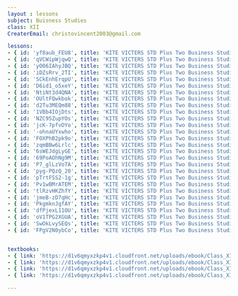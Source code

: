 ```yaml
--- 
layout : lessons 
subject: Buisness Studies
class: XII
CreaterEmail: christovincent2003@gmail.com

lessons:
- { id: 'yf8aub_FEU8', title: 'KITE VICTERS STD Plus Two Business Studies Class 01 (First Bell-ഫസ്റ്റ് ബെല്‍)' }
- { id: 'qVCWipWjqwQ', title: 'KITE VICTERS STD Plus Two Business Studies Class 02 (First Bell-ഫസ്റ്റ് ബെല്‍)' }
- { id: 'yO06IAhyJBQ', title: 'KITE VICTERS STD Plus Two Business Studies Class 03 (First Bell-ഫസ്റ്റ് ബെല്‍)' }
- { id: 'iDZsRrv_2TI', title: 'KITE VICTERS STD Plus Two Business Studies Class 04 (First Bell-ഫസ്റ്റ് ബെല്‍)' }
- { id: 'SCkEnhErqpU', title: 'KITE VICTERS STD Plus Two Business Studies Class 05 (First Bell-ഫസ്റ്റ് ബെല്‍)' }
- { id: 'D6id1_o5xeY', title: 'KITE VICTERS STD Plus Two Business Studies Class 06 (First Bell-ഫസ്റ്റ് ബെല്‍)' }
- { id: 'NtiNt3d4QNA', title: 'KITE VICTERS STD Plus Two Business Studies Class 07 (First Bell-ഫസ്റ്റ് ബെല്‍)' }
- { id: 'OUltFQwkbok', title: 'KITE VICTERS STD Plus Two Business Studies Class 08 (First Bell-ഫസ്റ്റ് ബെല്‍)' }
- { id: 'd2Tu3MEQm88', title: 'KITE VICTERS STD Plus Two Business Studies Class 09 (First Bell-ഫസ്റ്റ് ബെല്‍)' }
- { id: '1VBb4IOjDts', title: 'KITE VICTERS STD Plus Two Business Studies Class 10 (First Bell-ഫസ്റ്റ് ബെല്‍)' }
- { id: 'NZC95ZupYOs', title: 'KITE VICTERS STD Plus Two Business Studies Class 11 (First Bell-ഫസ്റ്റ് ബെല്‍)' }
- { id: 'jcK-7pfvDYo', title: 'KITE VICTERS STD Plus Two Business Studies Class 12 (First Bell-ഫസ്റ്റ് ബെല്‍)' }
- { id: '-ohnaUYxwho', title: 'KITE VICTERS STD Plus Two Business Studies Class 13 (First Bell-ഫസ്റ്റ് ബെല്‍)' }
- { id: 'FOXPhB2pk9o', title: 'KITE VICTERS STD Plus Two Business Studies Class 14 (First Bell-ഫസ്റ്റ് ബെല്‍)' }
- { id: 'zqmBBw6Lrlc', title: 'KITE VICTERS STD Plus Two Business Studies Class 15 (First Bell-ഫസ്റ്റ് ബെല്‍)' }
- { id: '6sWEJdgLyGE', title: 'KITE VICTERS STD Plus Two Business Studies Class 16 (First Bell-ഫസ്റ്റ് ബെല്‍)' }
- { id: '69PoAOhNg9M', title: 'KITE VICTERS STD Plus Two Business Studies Class 17 (First Bell-ഫസ്റ്റ് ബെല്‍)' }
- { id: 'P7_glLzVoTA', title: 'KITE VICTERS STD Plus Two Business Studies Class 18 (First Bell-ഫസ്റ്റ് ബെല്‍)' }
- { id: 'pyg-PQzQ_20', title: 'KITE VICTERS STD Plus Two Business Studies Class 19 (First Bell-ഫസ്റ്റ് ബെല്‍)' }
- { id: 'pTrtFSS2-1g', title: 'KITE VICTERS STD Plus Two Business Studies Class 20 (First Bell-ഫസ്റ്റ് ബെല്‍)' }
- { id: 'Pv1wBMrATEM', title: 'KITE VICTERS STD Plus Two Business Studies Class 21 (First Bell-ഫസ്റ്റ് ബെല്‍)' }
- { id: 'tlRzvHKZhfY', title: 'KITE VICTERS STD Plus Two Business Studies Class 22 (First Bell-ഫസ്റ്റ് ബെല്‍)' }
- { id: 'jmeB-zD7qHc', title: 'KITE VICTERS STD Plus Two Business Studies Class 23 (First Bell-ഫസ്റ്റ് ബെല്‍)' }
- { id: 'PkgmknJgfAY', title: 'KITE VICTERS STD Plus Two Business Studies Class 24 (First Bell-ഫസ്റ്റ് ബെല്‍)' }
- { id: 'dfPjexL11OU', title: 'KITE VICTERS STD Plus Two Business Studies Class 25 (First Bell-ഫസ്റ്റ് ബെല്‍)' }
- { id: 'oV1TPG2XGUA', title: 'KITE VICTERS STD Plus Two Business Studies Class 26 (First Bell-ഫസ്റ്റ് ബെല്‍)' }
- { id: 'SwOkLvySEQs', title: 'KITE VICTERS STD Plus Two Business Studies Class 27 (First Bell-ഫസ്റ്റ് ബെല്‍)' }
- { id: 'FPgV2N0ybCo', title: 'KITE VICTERS STD Plus Two Business Studies Class 28 (First Bell-ഫസ്റ്റ് ബെല്‍)' }


textbooks:
- { link: 'https://d1v6qmyxzkp4v1.cloudfront.net/uploads/ebook/Class_XII/BusinessStudies/Businessstudies_1.pdf', title: ' Buisness Studies' , medium: 'English' }
- { link: 'https://d1v6qmyxzkp4v1.cloudfront.net/uploads/ebook/Class_XII/BusinessStudies/Businessstudies_2.pdf', title: 'Buisness Studies' , medium: 'English' }
- { link: 'https://d1v6qmyxzkp4v1.cloudfront.net/uploads/ebook/Class_XII/MAL_MED/Business%20Studies_Part_1.pdf', title: 'Buisness Studies' , medium: 'malayalam' }
- { link: 'https://d1v6qmyxzkp4v1.cloudfront.net/uploads/ebook/Class_XII/MAL_MED/Business%20Studies_Part_2.pdf', title: 'Buisness Studies' , medium: 'malayalam' }

---
```

